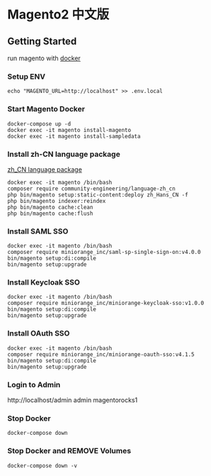 Magento2 中文版 
===


## Getting Started

run magento with [docker](https://github.com/alexcheng1982/docker-magento2)

### Setup ENV

```shell
echo "MAGENTO_URL=http://localhost" >> .env.local
```

### Start Magento Docker

```shell
docker-compose up -d
docker exec -it magento install-magento
docker exec -it magento install-sampledata
```


### Install zh-CN language package

[zh_CN language package](https://github.com/magento-l10n/language-zh_CN/tree/master)

```shell
docker exec -it magento /bin/bash
composer require community-engineering/language-zh_cn
php bin/magento setup:static-content:deploy zh_Hans_CN -f
php bin/magento indexer:reindex
php bin/magento cache:clean
php bin/magento cache:flush
```

### Install SAML SSO

```
docker exec -it magento /bin/bash
composer require miniorange_inc/saml-sp-single-sign-on:v4.0.0
bin/magento setup:di:compile
bin/magento setup:upgrade
```

### Install Keycloak SSO

```
docker exec -it magento /bin/bash
composer require miniorange_inc/miniorange-keycloak-sso:v1.0.0
bin/magento setup:di:compile
bin/magento setup:upgrade
```

### Install OAuth SSO

```
docker exec -it magento /bin/bash
composer require miniorange_inc/miniorange-oauth-sso:v4.1.5
bin/magento setup:di:compile
bin/magento setup:upgrade
```

### Login to Admin

http://localhost/admin
admin
magentorocks1


### Stop Docker

```shell
docker-compose down
```

### Stop Docker and REMOVE Volumes

```shell
docker-compose down -v
```
